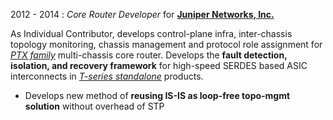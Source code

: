 2012 - 2014
:   *Core Router Developer* for **[Juniper Networks, Inc.](http://www.juniper.net/)**

As Individual Contributor, develops control-plane infra, inter-chassis topology monitoring, chassis management
and protocol role assignment for *[PTX family](https://www.juniper.net/uk/en/products-services/routing/ptx-series/)*
multi-chassis core router. Develops the **fault detection, isolation, and recovery framework** for high-speed SERDES
based ASIC interconnects in *[T-series standalone](http://www.juniper.net/uk/en/products-services/routing/t4000/)* products.

- Develops new method of **reusing IS-IS as loop-free topo-mgmt solution** without overhead of STP

